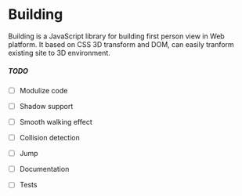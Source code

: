 # Building
 Building is a JavaScript library for building first person view in Web platform.
 It based on CSS 3D transform and DOM, can easily tranform existing site to 3D environment.
 
 ##### TODO
 - [ ] Modulize code
 - [ ] Shadow support
 - [ ] Smooth walking effect
 - [ ] Collision detection
 - [ ] Jump
 - [ ] Documentation
 - [ ] Tests
 
